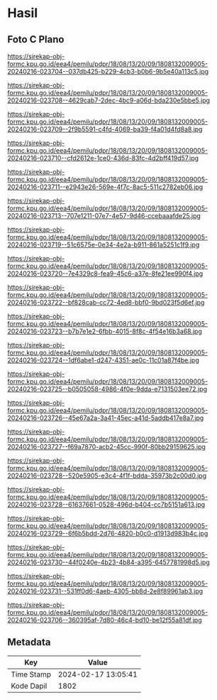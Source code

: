 # Hasil

## Foto C Plano

https://sirekap-obj-formc.kpu.go.id/eea4/pemilu/pdpr/18/08/13/20/09/1808132009005-20240216-023704--037db425-b229-4cb3-b0b6-9b5e40a113c5.jpg

https://sirekap-obj-formc.kpu.go.id/eea4/pemilu/pdpr/18/08/13/20/09/1808132009005-20240216-023708--4629cab7-2dec-4bc9-a06d-bda230e5bbe5.jpg

https://sirekap-obj-formc.kpu.go.id/eea4/pemilu/pdpr/18/08/13/20/09/1808132009005-20240216-023709--2f9b5591-c4fd-4069-ba39-f4a01d4fd8a8.jpg

https://sirekap-obj-formc.kpu.go.id/eea4/pemilu/pdpr/18/08/13/20/09/1808132009005-20240216-023710--cfd2612e-1ce0-436d-83fc-4d2bff419d57.jpg

https://sirekap-obj-formc.kpu.go.id/eea4/pemilu/pdpr/18/08/13/20/09/1808132009005-20240216-023711--e2943e26-569e-4f7c-8ac5-511c2782eb06.jpg

https://sirekap-obj-formc.kpu.go.id/eea4/pemilu/pdpr/18/08/13/20/09/1808132009005-20240216-023713--707e1211-07e7-4e57-9d46-ccebaaafde25.jpg

https://sirekap-obj-formc.kpu.go.id/eea4/pemilu/pdpr/18/08/13/20/09/1808132009005-20240216-023719--51c6575e-0e34-4e2a-b911-861a5251c1f9.jpg

https://sirekap-obj-formc.kpu.go.id/eea4/pemilu/pdpr/18/08/13/20/09/1808132009005-20240216-023720--7e4329c8-fea9-45c6-a37e-8fe21ee990f4.jpg

https://sirekap-obj-formc.kpu.go.id/eea4/pemilu/pdpr/18/08/13/20/09/1808132009005-20240216-023722--bf828cab-cc72-4ed8-bbf0-9bd023f5d6ef.jpg

https://sirekap-obj-formc.kpu.go.id/eea4/pemilu/pdpr/18/08/13/20/09/1808132009005-20240216-023723--b7b7e1e2-6fbb-4015-8f8c-4f54e16b3a68.jpg

https://sirekap-obj-formc.kpu.go.id/eea4/pemilu/pdpr/18/08/13/20/09/1808132009005-20240216-023724--1df6abe1-d247-4351-ae0c-11c01a87f4be.jpg

https://sirekap-obj-formc.kpu.go.id/eea4/pemilu/pdpr/18/08/13/20/09/1808132009005-20240216-023725--b0505058-4986-4f0e-9dda-e7131503ee72.jpg

https://sirekap-obj-formc.kpu.go.id/eea4/pemilu/pdpr/18/08/13/20/09/1808132009005-20240216-023726--45e67a2a-3a41-45ec-a41d-5addb417e8a7.jpg

https://sirekap-obj-formc.kpu.go.id/eea4/pemilu/pdpr/18/08/13/20/09/1808132009005-20240216-023727--f69a7870-acb2-45cc-990f-80bb29159625.jpg

https://sirekap-obj-formc.kpu.go.id/eea4/pemilu/pdpr/18/08/13/20/09/1808132009005-20240216-023728--520e5905-e3c4-4f1f-bdda-35973b2c00d0.jpg

https://sirekap-obj-formc.kpu.go.id/eea4/pemilu/pdpr/18/08/13/20/09/1808132009005-20240216-023728--61637661-0528-496d-b404-cc7b5151a613.jpg

https://sirekap-obj-formc.kpu.go.id/eea4/pemilu/pdpr/18/08/13/20/09/1808132009005-20240216-023729--6f6b5bdd-2d76-4820-b0c0-d1913d983b4c.jpg

https://sirekap-obj-formc.kpu.go.id/eea4/pemilu/pdpr/18/08/13/20/09/1808132009005-20240216-023730--44f0240e-4b23-4b84-a395-6457781998d5.jpg

https://sirekap-obj-formc.kpu.go.id/eea4/pemilu/pdpr/18/08/13/20/09/1808132009005-20240216-023731--531ff0d6-4aeb-4305-bb8d-2e8f89961ab3.jpg

https://sirekap-obj-formc.kpu.go.id/eea4/pemilu/pdpr/18/08/13/20/09/1808132009005-20240216-023706--360395af-7d80-46c4-bd10-be12f55a81df.jpg


## Metadata

| Key        | Value               |
| ---------- | ------------------- |
| Time Stamp | 2024-02-17 13:05:41 |
| Kode Dapil | 1802                |



